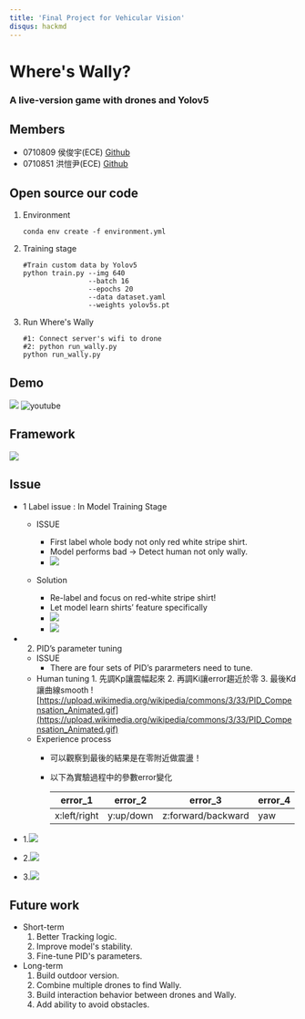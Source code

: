 ```yaml
---
title: 'Final Project for Vehicular Vision'
disqus: hackmd
---
```


# Where's Wally? 
### A live-version game with drones and Yolov5

Members
---

- 0710809 侯俊宇(ECE) [Github](https://github.com/KaiYin77/Where-s-Wally-with-Drone-live-version)
- 0710851 洪愷尹(ECE) [Github](https://github.com/KaiYin77/Where-s-Wally-with-Drone-live-version)

Open source our code
---
1. Environment
    ```  bash=
    conda env create -f environment.yml
    ```
2. Training stage 
    ```bash=
    #Train custom data by Yolov5
    python train.py --img 640 
                    --batch 16 
                    --epochs 20 
                    --data dataset.yaml 
                    --weights yolov5s.pt
    ```
3. Run Where's Wally 
    ```bash=
    #1: Connect server's wifi to drone
    #2: python run_wally.py
    python run_wally.py
    ```

Demo
---
![](https://i.imgur.com/rWjpbMr.jpg)
![youtube](https://www.youtube.com/watch?v=_jRne6oRTL4)

Framework
---
![](https://i.imgur.com/Z2lPyJE.jpg)

Issue
---
- 1 Label issue : In Model Training Stage
    - ISSUE
        - First label whole body not only red white stripe shirt.
        - Model performs bad → Detect human not only wally.
        - ![](https://i.imgur.com/9mBeXRv.jpg) 

    - Solution
        - Re-label and focus on red-white stripe shirt!
        - Let model learn shirts’ feature specifically
        - ![](https://i.imgur.com/N9ocQ93.png)
        - ![](https://i.imgur.com/uSI6ZBl.jpg)

- 2. PID’s parameter tuning
    - ISSUE
        - There are four sets of PID’s pararmeters need to tune.
    - Human tuning
            1. 先調Kp讓震幅起來
            2. 再調Ki讓error趨近於零
            3. 最後Kd讓曲線smooth
    ![https://upload.wikimedia.org/wikipedia/commons/3/33/PID_Compensation_Animated.gif](https://upload.wikimedia.org/wikipedia/commons/3/33/PID_Compensation_Animated.gif)
    - Experience process
        - 可以觀察到最後的結果是在零附近做震盪！
        - 以下為實驗過程中的參數error變化

            | error_1 | error_2 | error_3 | error_4 | 
            | -------- | -------- | -------- | ------- |
            | x:left/right   | y:up/down     | z:forward/backward    |yaw    |

- 1.![](https://i.imgur.com/2fnW2q8.png)
- 2.![](https://i.imgur.com/WWYAl01.png)
- 3.![](https://i.imgur.com/gcFdEXf.png)

Future work
---
- Short-term
    1. Better Tracking logic.
    2. Improve model's stability.
    3. Fine-tune PID's parameters.
- Long-term
    1. Build outdoor version.
    2. Combine multiple drones to find Wally.
    3. Build interaction behavior between drones and Wally.
    4. Add ability to avoid obstacles. 
